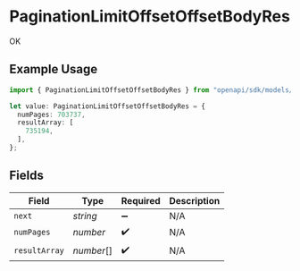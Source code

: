 # PaginationLimitOffsetOffsetBodyRes

OK

## Example Usage

```typescript
import { PaginationLimitOffsetOffsetBodyRes } from "openapi/sdk/models/operations";

let value: PaginationLimitOffsetOffsetBodyRes = {
  numPages: 703737,
  resultArray: [
    735194,
  ],
};
```

## Fields

| Field              | Type               | Required           | Description        |
| ------------------ | ------------------ | ------------------ | ------------------ |
| `next`             | *string*           | :heavy_minus_sign: | N/A                |
| `numPages`         | *number*           | :heavy_check_mark: | N/A                |
| `resultArray`      | *number*[]         | :heavy_check_mark: | N/A                |